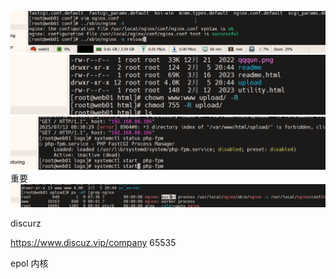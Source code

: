 ![image.png](https://raw.githubusercontent.com/youtubhexo/obsition-images-zhangwangyan/main/20250712083725.png)
![image.png](https://raw.githubusercontent.com/youtubhexo/obsition-images-zhangwangyan/main/20250712083846.png)
![image.png](https://raw.githubusercontent.com/youtubhexo/obsition-images-zhangwangyan/main/20250712083923.png)
重要
![image.png](https://raw.githubusercontent.com/youtubhexo/obsition-images-zhangwangyan/main/20250712090125.png)


discurz

https://www.discuz.vip/company
65535

 epol 内核